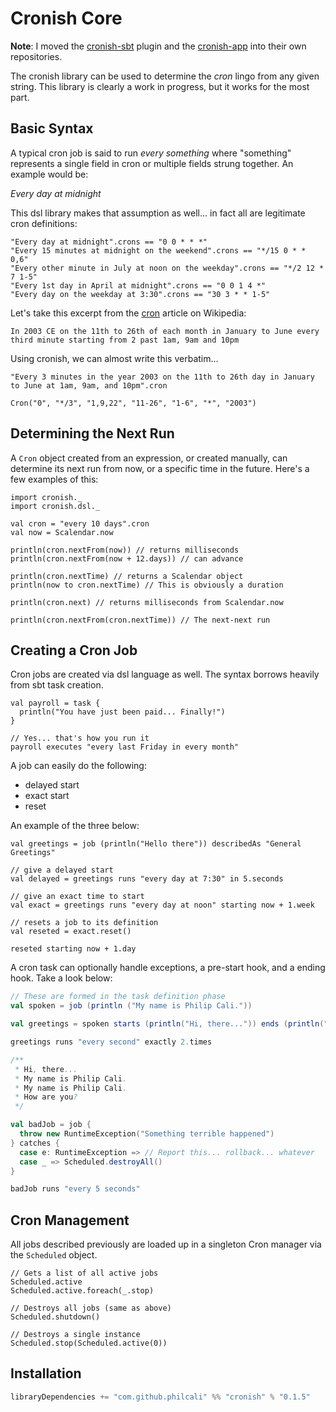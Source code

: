 # Cronish Core

**Note**: I moved the [cronish-sbt](https://github.com/philcali/cronish-sbt) 
plugin and the [cronish-app](https://github.com/philcali/cronish-app) into 
their own repositories.

The cronish library can be used to determine the *cron* lingo from any given
string. This library is clearly a work in progress, but it works for the most part.

## Basic Syntax

A typical cron job is said to run *every something* where "something" represents
a single field in cron or multiple fields strung together. An example would be:

*Every day at midnight*

This dsl library makes that assumption as well... in fact all are legitimate cron definitions:

    "Every day at midnight".crons == "0 0 * * *"
    "Every 15 minutes at midnight on the weekend".crons == "*/15 0 * * 0,6"
    "Every other minute in July at noon on the weekday".crons == "*/2 12 * 7 1-5"
    "Every 1st day in April at midnight".crons == "0 0 1 4 *"
    "Every day on the weekday at 3:30".crons == "30 3 * * 1-5"

Let's take this excerpt from the [cron] article on Wikipedia:

    In 2003 CE on the 11th to 26th of each month in January to June every third minute starting from 2 past 1am, 9am and 10pm

Using cronish, we can almost write this verbatim...

    "Every 3 minutes in the year 2003 on the 11th to 26th day in January to June at 1am, 9am, and 10pm".cron

    Cron("0", "*/3", "1,9,22", "11-26", "1-6", "*", "2003")

## Determining the Next Run

A `Cron` object created from an expression, or created manually, can determine its next run from now, or a 
specific time in the future. Here's a few examples of this:

    import cronish._
    import cronish.dsl._

    val cron = "every 10 days".cron
    val now = Scalendar.now

    println(cron.nextFrom(now)) // returns milliseconds
    println(cron.nextFrom(now + 12.days)) // can advance

    println(cron.nextTime) // returns a Scalendar object
    println(now to cron.nextTime) // This is obviously a duration

    println(cron.next) // returns milliseconds from Scalendar.now

    println(cron.nextFrom(cron.nextTime)) // The next-next run

## Creating a Cron Job

Cron jobs are created via dsl language as well. The syntax borrows heavily from
sbt task creation.

    val payroll = task {
      println("You have just been paid... Finally!")
    }

    // Yes... that's how you run it 
    payroll executes "every last Friday in every month"

A job can easily do the following:

  * delayed start
  * exact start
  * reset

An example of the three below:

    val greetings = job (println("Hello there")) describedAs "General Greetings"

    // give a delayed start
    val delayed = greetings runs "every day at 7:30" in 5.seconds

    // give an exact time to start
    val exact = greetings runs "every day at noon" starting now + 1.week

    // resets a job to its definition 
    val reseted = exact.reset()

    reseted starting now + 1.day

A cron task can optionally handle exceptions, a pre-start hook, and a ending hook.
Take a look below:

```scala
// These are formed in the task definition phase
val spoken = job (println ("My name is Philip Cali."))

val greetings = spoken starts (println("Hi, there...")) ends (println("How are you?"))

greetings runs "every second" exactly 2.times

/**
 * Hi, there...
 * My name is Philip Cali.
 * My name is Philip Cali.
 * How are you?
 */

val badJob = job {
  throw new RuntimeException("Something terrible happened")
} catches {
  case e: RuntimeException => // Report this... rollback... whatever
  case _ => Scheduled.destroyAll()
}

badJob runs "every 5 seconds"
``` 

## Cron Management

All jobs described previously are loaded up in a singleton Cron manager 
via the `Scheduled` object.

    // Gets a list of all active jobs
    Scheduled.active
    Scheduled.active.foreach(_.stop)
    
    // Destroys all jobs (same as above)
    Scheduled.shutdown()

    // Destroys a single instance
    Scheduled.stop(Scheduled.active(0))

## Installation

```scala
libraryDependencies += "com.github.philcali" %% "cronish" % "0.1.5"
```

[cron]: http://en.wikipedia.org/wiki/Cron#Examples_2
